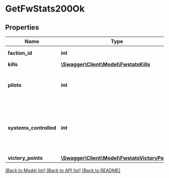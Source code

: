 # GetFwStats200Ok

## Properties
Name | Type | Description | Notes
------------ | ------------- | ------------- | -------------
**faction_id** | **int** | faction_id integer | 
**kills** | [**\Swagger\Client\Model\FwstatsKills**](FwstatsKills.md) |  | [optional] 
**pilots** | **int** | How many pilots fight for the given faction | 
**systems_controlled** | **int** | The number of solar systems controlled by the given faction | 
**victory_points** | [**\Swagger\Client\Model\FwstatsVictoryPoints**](FwstatsVictoryPoints.md) |  | [optional] 

[[Back to Model list]](../README.md#documentation-for-models) [[Back to API list]](../README.md#documentation-for-api-endpoints) [[Back to README]](../README.md)


